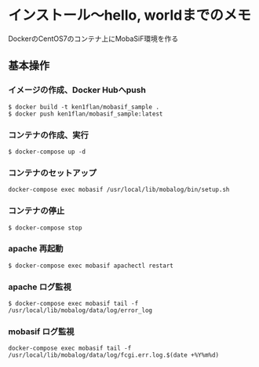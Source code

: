 # インストール〜hello, worldまでのメモ

DockerのCentOS7のコンテナ上にMobaSiF環境を作る

## 基本操作

### イメージの作成、Docker Hubへpush

```console
$ docker build -t ken1flan/mobasif_sample .
$ docker push ken1flan/mobasif_sample:latest
```

### コンテナの作成、実行

```console
$ docker-compose up -d
```

### コンテナのセットアップ

```console
docker-compose exec mobasif /usr/local/lib/mobalog/bin/setup.sh
```

### コンテナの停止

```console
$ docker-compose stop
```

### apache 再起動

```console
$ docker-compose exec mobasif apachectl restart
```

### apache ログ監視

```console
$ docker-compose exec mobasif tail -f /usr/local/lib/mobalog/data/log/error_log
```

### mobasif ログ監視

```console
docker-compose exec mobasif tail -f /usr/local/lib/mobalog/data/log/fcgi.err.log.$(date +%Y%m%d)
```
